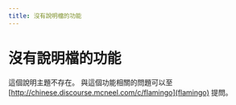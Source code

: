 ```yaml
---
title: 沒有說明檔的功能
---
```



# 沒有說明檔的功能
這個說明主題不存在。
與這個功能相關的問題可以至 [http://chinese.discourse.mcneel.com/c/flamingo](flamingo) 提問。
